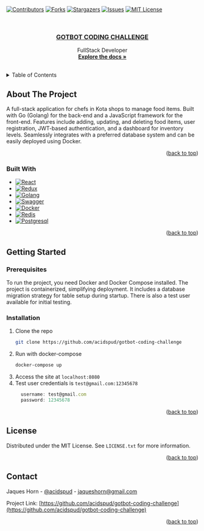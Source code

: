 <a name="readme-top"></a>


<!-- PROJECT SHIELDS -->
<!--
*** I'm using markdown "reference style" links for readability.
*** Reference links are enclosed in brackets [ ] instead of parentheses ( ).
*** See the bottom of this document for the declaration of the reference variables
*** for contributors-url, forks-url, etc. This is an optional, concise syntax you may use.
*** https://www.markdownguide.org/basic-syntax/#reference-style-links
-->
[![Contributors][contributors-shield]][contributors-url]
[![Forks][forks-shield]][forks-url]
[![Stargazers][stars-shield]][stars-url]
[![Issues][issues-shield]][issues-url]
[![MIT License][license-shield]][license-url]



<!-- PROJECT LOGO -->
<br />
<div align="center">

  <a href="https://github.com/acidspud/gotbot-coding-challenge">
    <h3 align="center">GOTBOT CODING CHALLENGE</h3>
  </a>

  <p align="center">
    FullStack Developer
    <br />
    <a href="https://github.com/acidspud/gotbot-coding-challenge/tree/main/doc"><strong>Explore the docs »</strong></a>
    <br />
    <br />
  </p>
</div>



<!-- TABLE OF CONTENTS -->
<details>
  <summary>Table of Contents</summary>
  <ol>
    <li>
      <a href="#about-the-project">About The Project</a>
      <ul>
        <li><a href="#built-with">Built With</a></li>
      </ul>
    </li>
    <li>
      <a href="#getting-started">Getting Started</a>
      <ul>
        <li><a href="#prerequisites">Prerequisites</a></li>
        <li><a href="#installation">Installation</a></li>
      </ul>
    </li>
    <li><a href="#license">License</a></li>
    <li><a href="#contact">Contact</a></li>
  </ol>
</details>



<!-- ABOUT THE PROJECT -->
## About The Project

A full-stack application for chefs in Kota shops to manage food items. Built with Go (Golang) for the back-end and a JavaScript framework for the front-end. Features include adding, updating, and deleting food items, user registration, JWT-based authentication, and a dashboard for inventory levels. Seamlessly integrates with a preferred database system and can be easily deployed using Docker.

<p align="right">(<a href="#readme-top">back to top</a>)</p>



### Built With

* [![React][React.js]][React-url]
* [![Redux][Redux]][Redux-url]
* [![Golang][Golang]][Golang-url]
* [![Swagger][Swagger]][Swagger-url]
* [![Docker][Docker]][Docker-url]
* [![Redis][Redis]][Redis-url]
* [![Postgresql][Postgresql]][Postgresql-url]

<p align="right">(<a href="#readme-top">back to top</a>)</p>



<!-- GETTING STARTED -->
## Getting Started



### Prerequisites

To run the project, you need Docker and Docker Compose installed. The project is containerized, simplifying deployment. It includes a database migration strategy for table setup during startup. There is also a test user available for initial testing.



### Installation

1. Clone the repo
   ```sh
   git clone https://github.com/acidspud/gotbot-coding-challenge
   ```
2. Run with docker-compose
   ```sh
   docker-compose up
   ```
3. Access the site at `localhost:8080`
4. Test user credentials is `test@gmail.com:12345678`
    ```js
      username: test@gmail.com
      password: 12345678
    ```



<p align="right">(<a href="#readme-top">back to top</a>)</p>



<!-- LICENSE -->
## License

Distributed under the MIT License. See `LICENSE.txt` for more information.

<p align="right">(<a href="#readme-top">back to top</a>)</p>



<!-- CONTACT -->
## Contact

Jaques Horn - [@acidspud](https://github.com/acidspud) - jaqueshorn@gmail.com

Project Link: [https://github.com/acidspud/gotbot-coding-challenge](https://github.com/acidspud/gotbot-coding-challenge)

<p align="right">(<a href="#readme-top">back to top</a>)</p>



<!-- MARKDOWN LINKS & IMAGES -->
<!-- https://www.markdownguide.org/basic-syntax/#reference-style-links -->
[contributors-shield]: https://img.shields.io/github/contributors/acidspud/gotbot-coding-challenge.svg?style=for-the-badge
[contributors-url]: https://github.com/acidspud/gotbot-coding-challenge/graphs/contributors
[forks-shield]: https://img.shields.io/github/forks/acidspud/gotbot-coding-challenge.svg?style=for-the-badge
[forks-url]: https://github.com/acidspud/gotbot-coding-challenge/network/members
[stars-shield]: https://img.shields.io/github/stars/acidspud/gotbot-coding-challenge.svg?style=for-the-badge
[stars-url]: https://github.com/acidspud/gotbot-coding-challenge/stargazers
[issues-shield]: https://img.shields.io/github/issues/acidspud/gotbot-coding-challenge.svg?style=for-the-badge
[issues-url]: https://github.com/acidspud/gotbot-coding-challenge/issues
[license-shield]: https://img.shields.io/github/license/acidspud/gotbot-coding-challenge.svg?style=for-the-badge
[license-url]: https://github.com/acidspud/gotbot-coding-challenge/blob/master/LICENSE.txt

[React.js]: https://img.shields.io/badge/React-61DAFB?style=for-the-badge&logo=react&logoColor=white
[React-url]: https://reactjs.org/
[Golang]: https://img.shields.io/badge/Golang-007D9C?style=for-the-badge&logo=go&logoColor=white
[Golang-url]: https://go.dev/
[Swagger]: https://img.shields.io/badge/Swagger-38b832?style=for-the-badge&logo=swagger&logoColor=white
[Swagger-url]: https://swagger.io/
[Docker]: https://img.shields.io/badge/Docker-003f8c?style=for-the-badge&logo=docker&logoColor=white
[Docker-url]: https://www.docker.com/
[Redis]: https://img.shields.io/badge/Redis-dc382c?style=for-the-badge&logo=redis&logoColor=white
[Redis-url]: https://redis.io/
[Postgresql]: https://img.shields.io/badge/Postgresql-699eca?style=for-the-badge&logo=postgresql&logoColor=white
[Postgresql-url]: https://www.postgresql.org/
[Redux]: https://img.shields.io/badge/Redux-764abc?style=for-the-badge&logo=redux&logoColor=white
[Redux-url]: https://redux.js.org/


